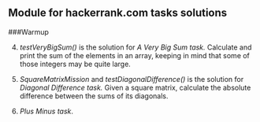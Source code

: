 ## Module for hackerrank.com tasks solutions

###Warmup

4. _testVeryBigSum()_ is the solution for _A Very Big Sum task._
Calculate and print the sum of the elements in an array, keeping in mind that some of those integers may be quite large.

5. _SquareMatrixMission_ and _testDiagonalDifference()_ is the solution for _Diagonal Difference task._
Given a square matrix, calculate the absolute difference between the sums of its diagonals.

6. _Plus Minus task_.

